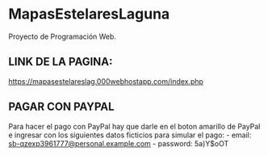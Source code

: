 # MapasEstelaresLaguna
Proyecto de Programación Web.

## LINK DE LA PAGINA:
https://mapasestelareslag.000webhostapp.com/index.php

## PAGAR CON PAYPAL
Para hacer el pago con PayPal hay que darle en el boton amarillo de PayPal e ingresar con los siguientes datos ficticios para simular el pago:
    - email: sb-qzexp3961777@personal.example.com
    - password: 5a)Y$oOT
